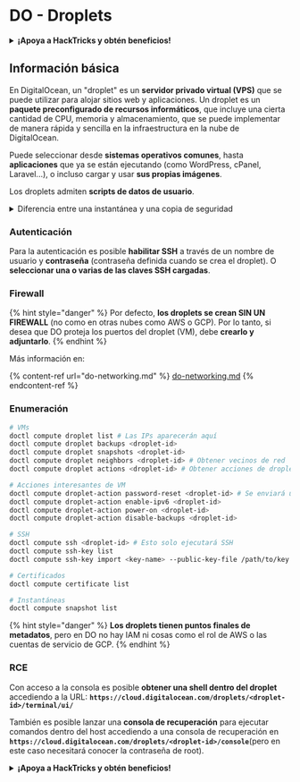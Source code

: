 # DO - Droplets

<details>

<summary><strong>¡Apoya a HackTricks y obtén beneficios!</strong></summary>

* Si quieres ver a tu **empresa anunciada en HackTricks** o si quieres acceder a la **última versión de PEASS o descargar HackTricks en PDF** ¡Consulta los [**PLANES DE SUSCRIPCIÓN**](https://github.com/sponsors/carlospolop)!
* Obtén el [**oficial PEASS & HackTricks swag**](https://peass.creator-spring.com)
* Descubre [**The PEASS Family**](https://opensea.io/collection/the-peass-family), nuestra colección de exclusivos [**NFTs**](https://opensea.io/collection/the-peass-family)
* **Únete al** 💬 [**grupo de Discord**](https://discord.gg/hRep4RUj7f) o al [**grupo de telegram**](https://t.me/peass) o **sígueme** en **Twitter** 🐦 [**@carlospolopm**](https://twitter.com/carlospolopm).
* **Comparte tus trucos de hacking enviando PRs a los repositorios de GitHub de** [**HackTricks**](https://github.com/carlospolop/hacktricks) y [**HackTricks Cloud**](https://github.com/carlospolop/hacktricks-cloud).

</details>

## Información básica

En DigitalOcean, un "droplet" es un **servidor privado virtual (VPS)** que se puede utilizar para alojar sitios web y aplicaciones. Un droplet es un **paquete preconfigurado de recursos informáticos**, que incluye una cierta cantidad de CPU, memoria y almacenamiento, que se puede implementar de manera rápida y sencilla en la infraestructura en la nube de DigitalOcean.

Puede seleccionar desde **sistemas operativos comunes**, hasta **aplicaciones** que ya se están ejecutando (como WordPress, cPanel, Laravel...), o incluso cargar y usar **sus propias imágenes**.

Los droplets admiten **scripts de datos de usuario**.

<details>

<summary>Diferencia entre una instantánea y una copia de seguridad</summary>

En DigitalOcean, una instantánea es una copia en un momento determinado del disco de un droplet. Captura el estado del disco del droplet en el momento en que se tomó la instantánea, incluido el sistema operativo, las aplicaciones instaladas y todos los archivos y datos en el disco.

Las instantáneas se pueden utilizar para crear nuevos droplets con la misma configuración que el droplet original, o para restaurar un droplet al estado en que se encontraba cuando se tomó la instantánea. Las instantáneas se almacenan en el servicio de almacenamiento de objetos de DigitalOcean, y son incrementales, lo que significa que solo se almacenan los cambios desde la última instantánea. Esto los hace eficientes de usar y rentables de almacenar.

Por otro lado, una copia de seguridad es una copia completa de un droplet, que incluye el sistema operativo, las aplicaciones instaladas, los archivos y datos, así como la configuración y los metadatos del droplet. Las copias de seguridad se realizan típicamente en un horario regular, y capturan todo el estado de un droplet en un momento específico.

A diferencia de las instantáneas, las copias de seguridad se almacenan en un formato comprimido y cifrado, y se transfieren fuera de la infraestructura de DigitalOcean a una ubicación remota para su custodia. Esto hace que las copias de seguridad sean ideales para la recuperación ante desastres, ya que proporcionan una copia completa de un droplet que se puede restaurar en caso de pérdida de datos u otros eventos catastróficos.

En resumen, las instantáneas son copias en un momento determinado del disco de un droplet, mientras que las copias de seguridad son copias completas de un droplet, incluyendo su configuración y metadatos. Las instantáneas se almacenan en el servicio de almacenamiento de objetos de DigitalOcean, mientras que las copias de seguridad se transfieren fuera de la infraestructura de DigitalOcean a una ubicación remota. Tanto las instantáneas como las copias de seguridad se pueden utilizar para restaurar un droplet, pero las instantáneas son más eficientes de usar y almacenar, mientras que las copias de seguridad proporcionan una solución de copia de seguridad más completa para la recuperación ante desastres.

</details>

### Autenticación

Para la autenticación es posible **habilitar SSH** a través de un nombre de usuario y **contraseña** (contraseña definida cuando se crea el droplet). O **seleccionar una o varias de las claves SSH cargadas**.

### Firewall

{% hint style="danger" %}
Por defecto, **los droplets se crean SIN UN FIREWALL** (no como en otras nubes como AWS o GCP). Por lo tanto, si desea que DO proteja los puertos del droplet (VM), debe **crearlo y adjuntarlo**.
{% endhint %}

Más información en:

{% content-ref url="do-networking.md" %}
[do-networking.md](do-networking.md)
{% endcontent-ref %}

### Enumeración

```bash
# VMs
doctl compute droplet list # Las IPs aparecerán aquí
doctl compute droplet backups <droplet-id>
doctl compute droplet snapshots <droplet-id>
doctl compute droplet neighbors <droplet-id> # Obtener vecinos de red
doctl compute droplet actions <droplet-id> # Obtener acciones de droplet

# Acciones interesantes de VM
doctl compute droplet-action password-reset <droplet-id> # Se enviará una nueva contraseña al usuario
doctl compute droplet-action enable-ipv6 <droplet-id>
doctl compute droplet-action power-on <droplet-id>
doctl compute droplet-action disable-backups <droplet-id>

# SSH
doctl compute ssh <droplet-id> # Esto solo ejecutará SSH
doctl compute ssh-key list
doctl compute ssh-key import <key-name> --public-key-file /path/to/key.pub

# Certificados
doctl compute certificate list

# Instantáneas
doctl compute snapshot list
```

{% hint style="danger" %}
**Los droplets tienen puntos finales de metadatos**, pero en DO no hay IAM ni cosas como el rol de AWS o las cuentas de servicio de GCP.
{% endhint %}

### RCE

Con acceso a la consola es posible **obtener una shell dentro del droplet** accediendo a la URL: **`https://cloud.digitalocean.com/droplets/<droplet-id>/terminal/ui/`**

También es posible lanzar una **consola de recuperación** para ejecutar comandos dentro del host accediendo a una consola de recuperación en **`https://cloud.digitalocean.com/droplets/<droplet-id>/console`**(pero en este caso necesitará conocer la contraseña de root).

<details>

<summary><strong>¡Apoya a HackTricks y obtén beneficios!</strong></summary>

* Si quieres ver a tu **empresa anunciada en HackTricks** o si quieres acceder a la **última versión de PEASS o descargar HackTricks en PDF** ¡Consulta los [**PLANES DE SUSCRIPCIÓN**](https://github.com/sponsors/carlospolop)!
* Obtén el [**oficial PEASS & HackTricks swag**](https://peass.creator-spring.com)
* Descubre [**The PEASS Family**](https://opensea.io/collection/the-peass-family), nuestra colección de exclusivos [**NFTs**](https://opensea.io/collection/the-peass-family)
* **Únete al** 💬 [**grupo de Discord**](https://discord.gg/hRep4RUj7f) o al [**grupo de telegram**](https://t.me/peass) o **sígueme** en **Twitter** 🐦 [**@carlospolopm**](https://twitter.com/carlospolopm).
* **Comparte tus trucos de hacking enviando PRs a los repositorios de GitHub de** [**HackTricks**](https://github.com/carlospolop/hacktricks) y [**HackTricks Cloud**](https://github.com/carlospolop/hacktricks-cloud).

</details>